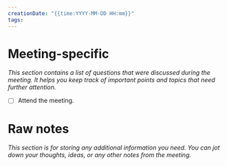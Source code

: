 ```yaml
---
creationDate: "{{time:YYYY-MM-DD HH:mm}}"
tags:
---
```

# Meeting-specific
*This section contains a list of questions that were discussed during the meeting. It helps you keep track of important points and topics that need further attention.*
- [ ] Attend the meeting.
# Raw notes
*This section is for storing any additional information you need. You can jot down your thoughts, ideas, or any other notes from the meeting.*